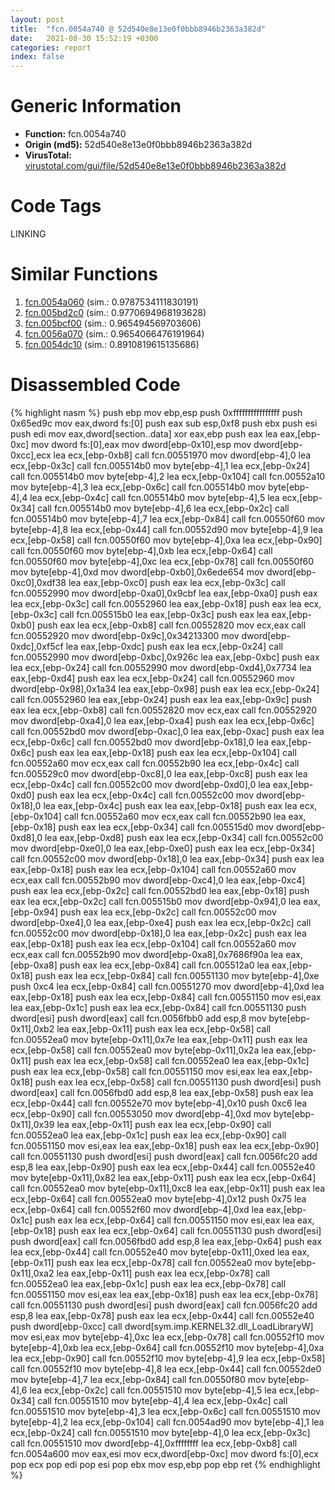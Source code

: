 ```yaml
---
layout: post
title:  "fcn.0054a740 @ 52d540e8e13e0f0bbb8946b2363a382d"
date:   2021-08-30 15:52:19 +0300
categories: report
index: false
---
```


# Generic Information
- **Function:** fcn.0054a740
- **Origin (md5):** 52d540e8e13e0f0bbb8946b2363a382d
- **VirusTotal:** [virustotal.com/gui/file/52d540e8e13e0f0bbb8946b2363a382d][virustotal_ref]

# Code Tags
<span class="tag" id="LINKING">LINKING</span>


# Similar Functions

1. [fcn.0054a060][similar_1_ref] (sim.: 0.9787534111830191)
2. [fcn.005bd2c0][similar_2_ref] (sim.: 0.9770694968193628)
3. [fcn.005bcf00][similar_3_ref] (sim.: 0.965494569703606)
4. [fcn.0056a070][similar_4_ref] (sim.: 0.9654066476191964)
5. [fcn.0054dc10][similar_5_ref] (sim.: 0.8910819615135686)


# Disassembled Code

{% highlight nasm %}
push ebp
mov ebp,esp
push 0xffffffffffffffff
push 0x65ed9c
mov eax,dword fs:[0]
push eax
sub esp,0xf8
push ebx
push esi
push edi
mov eax,dword[section..data]
xor eax,ebp
push eax
lea eax,[ebp-0xc]
mov dword fs:[0],eax
mov dword[ebp-0x10],esp
mov dword[ebp-0xcc],ecx
lea ecx,[ebp-0xb8]
call fcn.00551970
mov dword[ebp-4],0
lea ecx,[ebp-0x3c]
call fcn.005514b0
mov byte[ebp-4],1
lea ecx,[ebp-0x24]
call fcn.005514b0
mov byte[ebp-4],2
lea ecx,[ebp-0x104]
call fcn.00552a10
mov byte[ebp-4],3
lea ecx,[ebp-0x6c]
call fcn.005514b0
mov byte[ebp-4],4
lea ecx,[ebp-0x4c]
call fcn.005514b0
mov byte[ebp-4],5
lea ecx,[ebp-0x34]
call fcn.005514b0
mov byte[ebp-4],6
lea ecx,[ebp-0x2c]
call fcn.005514b0
mov byte[ebp-4],7
lea ecx,[ebp-0x84]
call fcn.00550f60
mov byte[ebp-4],8
lea ecx,[ebp-0x44]
call fcn.00552d90
mov byte[ebp-4],9
lea ecx,[ebp-0x58]
call fcn.00550f60
mov byte[ebp-4],0xa
lea ecx,[ebp-0x90]
call fcn.00550f60
mov byte[ebp-4],0xb
lea ecx,[ebp-0x64]
call fcn.00550f60
mov byte[ebp-4],0xc
lea ecx,[ebp-0x78]
call fcn.00550f60
mov byte[ebp-4],0xd
mov dword[ebp-0xb0],0x6ede654
mov dword[ebp-0xc0],0xdf38
lea eax,[ebp-0xc0]
push eax
lea ecx,[ebp-0x3c]
call fcn.00552990
mov dword[ebp-0xa0],0x9cbf
lea eax,[ebp-0xa0]
push eax
lea ecx,[ebp-0x3c]
call fcn.00552960
lea eax,[ebp-0x18]
push eax
lea ecx,[ebp-0x3c]
call fcn.005515b0
lea eax,[ebp-0x3c]
push eax
lea eax,[ebp-0xb0]
push eax
lea ecx,[ebp-0xb8]
call fcn.00552820
mov ecx,eax
call fcn.00552920
mov dword[ebp-0x9c],0x34213300
mov dword[ebp-0xdc],0xf5cf
lea eax,[ebp-0xdc]
push eax
lea ecx,[ebp-0x24]
call fcn.00552990
mov dword[ebp-0xbc],0x926c
lea eax,[ebp-0xbc]
push eax
lea ecx,[ebp-0x24]
call fcn.00552990
mov dword[ebp-0xd4],0x7734
lea eax,[ebp-0xd4]
push eax
lea ecx,[ebp-0x24]
call fcn.00552960
mov dword[ebp-0x98],0x1a34
lea eax,[ebp-0x98]
push eax
lea ecx,[ebp-0x24]
call fcn.00552960
lea eax,[ebp-0x24]
push eax
lea eax,[ebp-0x9c]
push eax
lea ecx,[ebp-0xb8]
call fcn.00552820
mov ecx,eax
call fcn.00552920
mov dword[ebp-0xa4],0
lea eax,[ebp-0xa4]
push eax
lea ecx,[ebp-0x6c]
call fcn.00552bd0
mov dword[ebp-0xac],0
lea eax,[ebp-0xac]
push eax
lea ecx,[ebp-0x6c]
call fcn.00552bd0
mov dword[ebp-0x18],0
lea eax,[ebp-0x6c]
push eax
lea eax,[ebp-0x18]
push eax
lea ecx,[ebp-0x104]
call fcn.00552a60
mov ecx,eax
call fcn.00552b90
lea ecx,[ebp-0x4c]
call fcn.005529c0
mov dword[ebp-0xc8],0
lea eax,[ebp-0xc8]
push eax
lea ecx,[ebp-0x4c]
call fcn.00552c00
mov dword[ebp-0xd0],0
lea eax,[ebp-0xd0]
push eax
lea ecx,[ebp-0x4c]
call fcn.00552c00
mov dword[ebp-0x18],0
lea eax,[ebp-0x4c]
push eax
lea eax,[ebp-0x18]
push eax
lea ecx,[ebp-0x104]
call fcn.00552a60
mov ecx,eax
call fcn.00552b90
lea eax,[ebp-0x18]
push eax
lea ecx,[ebp-0x34]
call fcn.005515d0
mov dword[ebp-0xd8],0
lea eax,[ebp-0xd8]
push eax
lea ecx,[ebp-0x34]
call fcn.00552c00
mov dword[ebp-0xe0],0
lea eax,[ebp-0xe0]
push eax
lea ecx,[ebp-0x34]
call fcn.00552c00
mov dword[ebp-0x18],0
lea eax,[ebp-0x34]
push eax
lea eax,[ebp-0x18]
push eax
lea ecx,[ebp-0x104]
call fcn.00552a60
mov ecx,eax
call fcn.00552b90
mov dword[ebp-0xc4],0
lea eax,[ebp-0xc4]
push eax
lea ecx,[ebp-0x2c]
call fcn.00552bd0
lea eax,[ebp-0x18]
push eax
lea ecx,[ebp-0x2c]
call fcn.005515b0
mov dword[ebp-0x94],0
lea eax,[ebp-0x94]
push eax
lea ecx,[ebp-0x2c]
call fcn.00552c00
mov dword[ebp-0xe4],0
lea eax,[ebp-0xe4]
push eax
lea ecx,[ebp-0x2c]
call fcn.00552c00
mov dword[ebp-0x18],0
lea eax,[ebp-0x2c]
push eax
lea eax,[ebp-0x18]
push eax
lea ecx,[ebp-0x104]
call fcn.00552a60
mov ecx,eax
call fcn.00552b90
mov dword[ebp-0xa8],0x7686f90a
lea eax,[ebp-0xa8]
push eax
lea ecx,[ebp-0x84]
call fcn.005512a0
lea eax,[ebp-0x18]
push eax
lea ecx,[ebp-0x84]
call fcn.00551130
mov byte[ebp-4],0xe
push 0xc4
lea ecx,[ebp-0x84]
call fcn.00551270
mov dword[ebp-4],0xd
lea eax,[ebp-0x18]
push eax
lea ecx,[ebp-0x84]
call fcn.00551150
mov esi,eax
lea eax,[ebp-0x1c]
push eax
lea ecx,[ebp-0x84]
call fcn.00551130
push dword[esi]
push dword[eax]
call fcn.0056fbb0
add esp,8
mov byte[ebp-0x11],0xb2
lea eax,[ebp-0x11]
push eax
lea ecx,[ebp-0x58]
call fcn.00552ea0
mov byte[ebp-0x11],0x7e
lea eax,[ebp-0x11]
push eax
lea ecx,[ebp-0x58]
call fcn.00552ea0
mov byte[ebp-0x11],0x2a
lea eax,[ebp-0x11]
push eax
lea ecx,[ebp-0x58]
call fcn.00552ea0
lea eax,[ebp-0x1c]
push eax
lea ecx,[ebp-0x58]
call fcn.00551150
mov esi,eax
lea eax,[ebp-0x18]
push eax
lea ecx,[ebp-0x58]
call fcn.00551130
push dword[esi]
push dword[eax]
call fcn.0056fbd0
add esp,8
lea eax,[ebp-0x58]
push eax
lea ecx,[ebp-0x44]
call fcn.00552e70
mov byte[ebp-4],0x10
push 0xc6
lea ecx,[ebp-0x90]
call fcn.00553050
mov dword[ebp-4],0xd
mov byte[ebp-0x11],0x39
lea eax,[ebp-0x11]
push eax
lea ecx,[ebp-0x90]
call fcn.00552ea0
lea eax,[ebp-0x1c]
push eax
lea ecx,[ebp-0x90]
call fcn.00551150
mov esi,eax
lea eax,[ebp-0x18]
push eax
lea ecx,[ebp-0x90]
call fcn.00551130
push dword[esi]
push dword[eax]
call fcn.0056fc20
add esp,8
lea eax,[ebp-0x90]
push eax
lea ecx,[ebp-0x44]
call fcn.00552e40
mov byte[ebp-0x11],0x82
lea eax,[ebp-0x11]
push eax
lea ecx,[ebp-0x64]
call fcn.00552ea0
mov byte[ebp-0x11],0xc8
lea eax,[ebp-0x11]
push eax
lea ecx,[ebp-0x64]
call fcn.00552ea0
mov byte[ebp-4],0x12
push 0x75
lea ecx,[ebp-0x64]
call fcn.00552f60
mov dword[ebp-4],0xd
lea eax,[ebp-0x1c]
push eax
lea ecx,[ebp-0x64]
call fcn.00551150
mov esi,eax
lea eax,[ebp-0x18]
push eax
lea ecx,[ebp-0x64]
call fcn.00551130
push dword[esi]
push dword[eax]
call fcn.0056fbd0
add esp,8
lea eax,[ebp-0x64]
push eax
lea ecx,[ebp-0x44]
call fcn.00552e40
mov byte[ebp-0x11],0xed
lea eax,[ebp-0x11]
push eax
lea ecx,[ebp-0x78]
call fcn.00552ea0
mov byte[ebp-0x11],0xa2
lea eax,[ebp-0x11]
push eax
lea ecx,[ebp-0x78]
call fcn.00552ea0
lea eax,[ebp-0x1c]
push eax
lea ecx,[ebp-0x78]
call fcn.00551150
mov esi,eax
lea eax,[ebp-0x18]
push eax
lea ecx,[ebp-0x78]
call fcn.00551130
push dword[esi]
push dword[eax]
call fcn.0056fc20
add esp,8
lea eax,[ebp-0x78]
push eax
lea ecx,[ebp-0x44]
call fcn.00552e40
push dword[ebp-0xcc]
call dword[sym.imp.KERNEL32.dll_LoadLibraryW]
mov esi,eax
mov byte[ebp-4],0xc
lea ecx,[ebp-0x78]
call fcn.00552f10
mov byte[ebp-4],0xb
lea ecx,[ebp-0x64]
call fcn.00552f10
mov byte[ebp-4],0xa
lea ecx,[ebp-0x90]
call fcn.00552f10
mov byte[ebp-4],9
lea ecx,[ebp-0x58]
call fcn.00552f10
mov byte[ebp-4],8
lea ecx,[ebp-0x44]
call fcn.00552de0
mov byte[ebp-4],7
lea ecx,[ebp-0x84]
call fcn.00550f80
mov byte[ebp-4],6
lea ecx,[ebp-0x2c]
call fcn.00551510
mov byte[ebp-4],5
lea ecx,[ebp-0x34]
call fcn.00551510
mov byte[ebp-4],4
lea ecx,[ebp-0x4c]
call fcn.00551510
mov byte[ebp-4],3
lea ecx,[ebp-0x6c]
call fcn.00551510
mov byte[ebp-4],2
lea ecx,[ebp-0x104]
call fcn.0054ad90
mov byte[ebp-4],1
lea ecx,[ebp-0x24]
call fcn.00551510
mov byte[ebp-4],0
lea ecx,[ebp-0x3c]
call fcn.00551510
mov dword[ebp-4],0xffffffff
lea ecx,[ebp-0xb8]
call fcn.0054a600
mov eax,esi
mov ecx,dword[ebp-0xc]
mov dword fs:[0],ecx
pop ecx
pop edi
pop esi
pop ebx
mov esp,ebp
pop ebp
ret
{% endhighlight %}


[similar_1_ref]: /report/fcn.0054a060@52d540e8e13e0f0bbb8946b2363a382d
[similar_2_ref]: /report/fcn.005bd2c0@52d540e8e13e0f0bbb8946b2363a382d
[similar_3_ref]: /report/fcn.005bcf00@52d540e8e13e0f0bbb8946b2363a382d
[similar_4_ref]: /report/fcn.0056a070@52d540e8e13e0f0bbb8946b2363a382d
[similar_5_ref]: /report/fcn.0054dc10@52d540e8e13e0f0bbb8946b2363a382d
[virustotal_ref]: https://www.virustotal.com/gui/file/52d540e8e13e0f0bbb8946b2363a382d